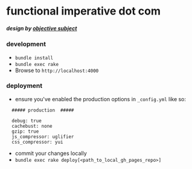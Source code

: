 functional imperative dot com
=============
##### design by [objective subject](http://objectivesubject.com)


### development

* `bundle install`
* `bundle exec rake`
* Browse to `http://localhost:4000`


### deployment

* ensure you've enabled the production options in `_config.yml` like so:
```
  ##### production  #####

  debug: true
  cachebust: none
  gzip: true
  js_compressor: uglifier
  css_compressor: yui
```
* commit your changes locally
* `bundle exec rake deploy[<path_to_local_gh_pages_repo>]`

